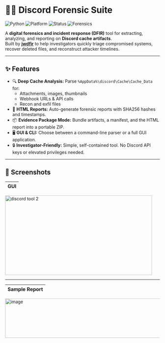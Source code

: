 # 🕵️‍♂️ Discord Forensic Suite
![Python](https://img.shields.io/badge/python-3.10+-blue)
![Platform](https://img.shields.io/badge/platform-Windows-lightgrey)
![Status](https://img.shields.io/badge/status-active-success)
![Forensics](https://img.shields.io/badge/forensics-DFIR%20Ready-critical)


A **digital forensics and incident response (DFIR)** tool for extracting, analyzing, and reporting on **Discord cache artifacts**.  
Built by **[jwdfir](https://github.com/jwdfir)** to help investigators quickly triage compromised systems, recover deleted files, and reconstruct attacker timelines.

---

## ✨ Features
- 🔍 **Deep Cache Analysis:** Parse `%AppData%\discord\Cache\Cache_Data` for:
  - Attachments, images, thumbnails
  - Webhook URLs & API calls
  - Recon and exfil files
- 📑 **HTML Reports:** Auto-generate forensic reports with SHA256 hashes and timestamps.
- 📦 **Evidence Package Mode:** Bundle artifacts, a manifest, and the HTML report into a portable ZIP.
- 🖥️ **GUI & CLI:** Choose between a command-line parser or a full GUI application.
- 🔒 **Investigator-Friendly:** Simple, self-contained tool. No Discord API keys or elevated privileges needed.

---

## 📸 Screenshots

| GUI |
|-----|
<img width="478" height="259" alt="discord tool 2" src="https://github.com/user-attachments/assets/85b91e70-1abf-41fc-85f7-806b24b6366b" />

---
| Sample Report |
|-----|
<img width="944" height="128" alt="image" src="https://github.com/user-attachments/assets/f39314be-dbb9-4749-a373-d1b4e1690ea7" />


